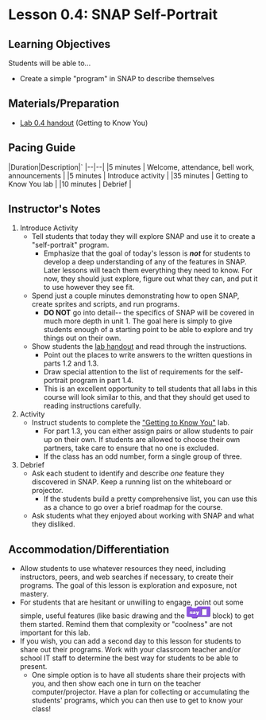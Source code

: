 # Lesson 0.4: SNAP Self-Portrait

## Learning Objectives
Students will be able to...
  * Create a simple "program" in SNAP to describe themselves

## Materials/Preparation
* [Lab 0.4 handout](lab_04.md) (Getting to Know You)


## Pacing Guide
|Duration|Description|`
|--|--|
|5 minutes | Welcome, attendance, bell work, announcements |
|5 minutes | Introduce activity |
|35 minutes | Getting to Know You lab |
|10 minutes | Debrief |


## Instructor's Notes
1. Introduce Activity
    * Tell students that today they will explore SNAP and use it to create a "self-portrait" program.
        * Emphasize that the goal of today's lesson is **_not_** for students to develop a deep understanding of any of the features in SNAP.  Later lessons will teach them everything they need to know.  For now, they should just explore, figure out what they can, and put it to use however they see fit.
    * Spend just a couple minutes demonstrating how to open SNAP, create sprites and scripts, and run programs.
        * **DO NOT** go into detail-- the specifics of SNAP will be covered in much more depth in unit 1.  The goal here is simply to give students enough of a starting point to be able to explore and try things out on their own.
    * Show students the [lab handout](lab_04.md) and read through the instructions.
        * Point out the places to write answers to the written questions in parts 1.2 and 1.3.
        * Draw special attention to the list of requirements for the self-portrait program in part 1.4.
        * This is an excellent opportunity to tell students that all labs in this course will look similar to this, and that they should get used to reading instructions carefully.
2. Activity
    * Instruct students to complete the ["Getting to Know You"](lab_04.md) lab.
        * For part 1.3, you can either assign pairs or allow students to pair up on their own.  If students are allowed to choose their own partners, take care to ensure that no one is excluded.
        * If the class has an odd number, form a single group of three.
3. Debrief
    * Ask each student to identify and describe _one_ feature they discovered in SNAP.  Keep a running list on the whiteboard or projector.
        * If the students build a pretty comprehensive list, you can use this as a chance to go over a brief roadmap for the course.
    * Ask students what they enjoyed about working with SNAP and what they disliked.

    
## Accommodation/Differentiation
* Allow students to use whatever resources they need, including instructors, peers, and web searches if necessary, to create their programs.  The goal of this lesson is exploration and exposure, not mastery.
* For students that are hesitant or unwilling to engage, point out some simple, useful features (like basic drawing and the ![](say.png) block) to get them started.  Remind them that complexity or "coolness" are not important for this lab.
* If you wish, you can add a second day to this lesson for students to share out their programs.  Work with your classroom teacher and/or school IT staff to determine the best way for students to be able to present.
    * One simple option is to have all students share their projects with you, and then show each one in turn on the teacher computer/projector.
 Have a plan for collecting or accumulating the students' programs, which you can then use to get to know your class!